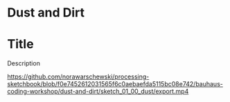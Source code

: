 # Dust and Dirt

# Title

Description

https://github.com/norawarschewski/processing-sketchbook/blob/f0e7452612031565f6c0aebaefda5115bc08e742/bauhaus-coding-workshop/dust-and-dirt/sketch_01_00_dust/export.mp4